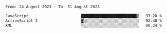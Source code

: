 <!--START_SECTION:waka-->

```txt
From: 24 August 2023 - To: 31 August 2023

JavaScript                       ████████████████████████▒   97.28 %
ActionScript 3                   ▓░░░░░░░░░░░░░░░░░░░░░░░░   02.48 %
XML                              ░░░░░░░░░░░░░░░░░░░░░░░░░   00.24 %
```

<!--END_SECTION:waka-->
